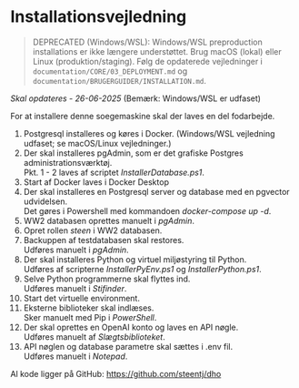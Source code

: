 # Installationsvejledning

> DEPRECATED (Windows/WSL): Windows/WSL preproduction installations er ikke længere understøttet. Brug macOS (lokal) eller Linux (produktion/staging). Følg de opdaterede vejledninger i `documentation/CORE/03_DEPLOYMENT.md` og `documentation/BRUGERGUIDER/INSTALLATION.md`.

_Skal opdateres - 26-06-2025_ (Bemærk: Windows/WSL er udfaset)

For at installere denne soegemaskine skal der laves en del fodarbejde.
1. Postgresql installeres og køres i Docker. (Windows/WSL vejledning udfaset; se macOS/Linux vejledninger.)
1. Der skal installeres pgAdmin, som er det grafiske Postgres administrationsværktøj.<br>
Pkt. 1 - 2 laves af scriptet _InstallerDatabase.ps1_.
1. Start af Docker laves i Docker Desktop
1. Der skal installeres en Postgresql server og database med en pgvector udvidelsen.<br>
Det gøres i Powershell med kommandoen _docker-compose up -d_.
1. WW2 databasen oprettes manuelt i _pgAdmin_.
2. Opret rollen _steen_ i WW2 databasen.
3. Backuppen af testdatabasen skal restores.<br>
Udføres manuelt i _pgAdmin_.
1. Der skal installeres Python og virtuel miljøstyring til Python.<br>
Udføres af scripterne _InstallerPyEnv.ps1_ og _InstallerPython.ps1_.
1. Selve Python programmerne skal flyttes ind.<br>
Udføres manuelt i _Stifinder_.
1. Start det virtuelle environment.
1. Eksterne biblioteker skal indlæses.<br>
Sker manuelt med Pip i _PowerShell_.
1. Der skal oprettes en OpenAI konto og laves en API nøgle.<br>
Udføres manuelt af _Slægtsbiblioteket_.
1. API nøglen og database parametre skal sættes i .env fil.<br>
Udføres manuelt i _Notepad_.

Al kode ligger på GitHub: https://github.com/steentj/dho